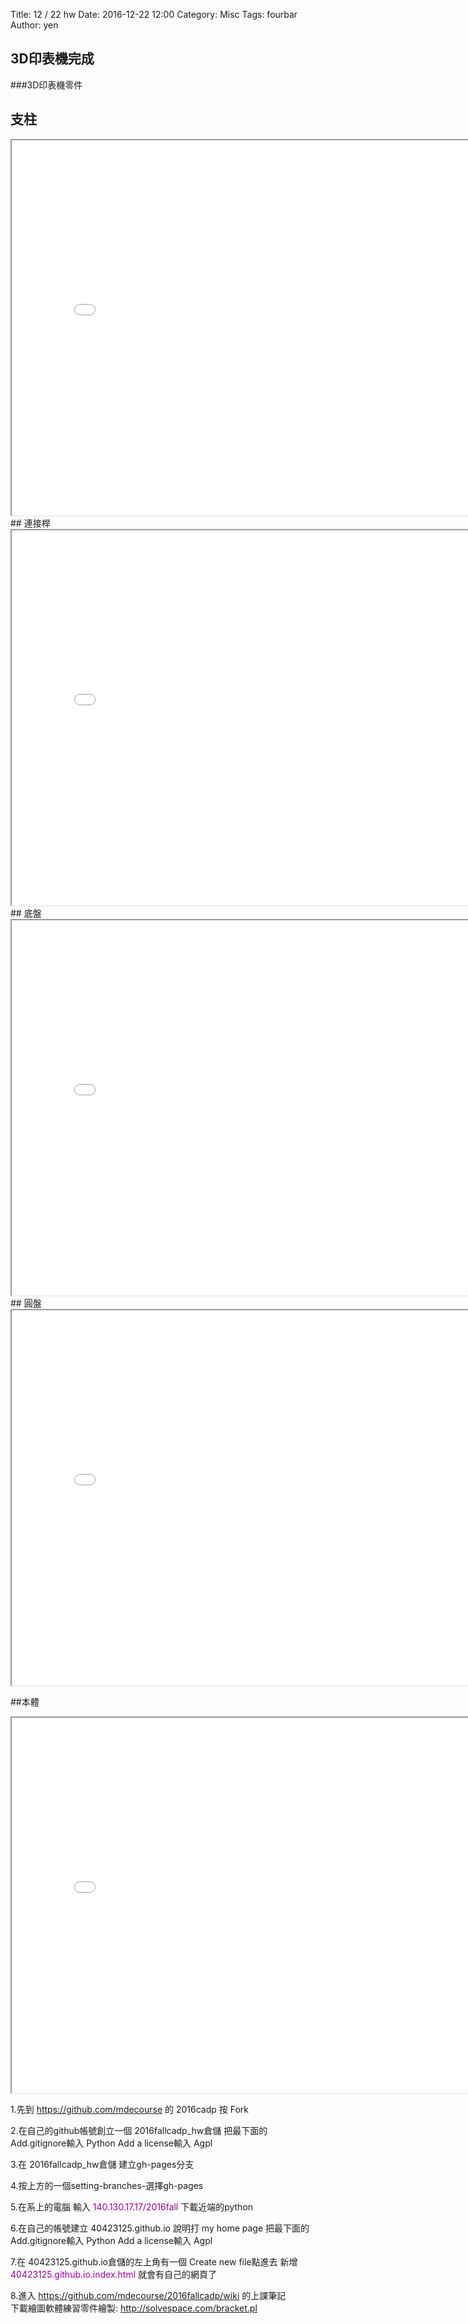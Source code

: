 Title: 12 / 22 hw
Date: 2016-12-22 12:00
Category: Misc
Tags: fourbar
Author: yen


## 3D印表機完成
<!-- PELICAN_END_SUMMARY -->

###3D印表機零件
## 支柱
<iframe src="./../12.22/pillar.html" width="800" height="600"></iframe>
## 連接桿
<iframe src="./../12.22/rod.html" width="800" height="600"></iframe>
## 底盤
<iframe src="./../12.22/chassis.html" width="800" height="600"></iframe>
## 圓盤
<iframe src="./../12.22/disc.html" width="800" height="600"></iframe>

##本體
<iframe src="./../12.22/finish.html" width="800" height="600"></iframe>


<!-- PELICAN_END_SUMMARY -->

1.先到 <font color="#990099">https://github.com/mdecourse </font> 的 2016cadp 按 Fork

2.在自己的github帳號創立一個 2016fallcadp_hw倉儲
把最下面的 Add.gitignore輸入 Python  Add a license輸入 Agpl

3.在 2016fallcadp_hw倉儲 建立gh-pages分支

4.按上方的一個setting-branches-選擇gh-pages

5.在系上的電腦 輸入 <font color="#990099">140.130.17.17/2016fall </font>下載近端的python

6.在自己的帳號建立 40423125.github.io
說明打 my home page
把最下面的 Add.gitignore輸入 Python  Add a license輸入 Agpl

7.在 40423125.github.io倉儲的左上角有一個 Create new file點進去
新增<font color="#990099">40423125.github.io.index.html </font>就會有自己的網頁了

8.進入 <font color="#990099">https://github.com/mdecourse/2016fallcadp/wiki </font>的上課筆記   
下載繪圖軟體練習零件繪製:<font color="#990099"> http://solvespace.com/bracket.pl </font>


